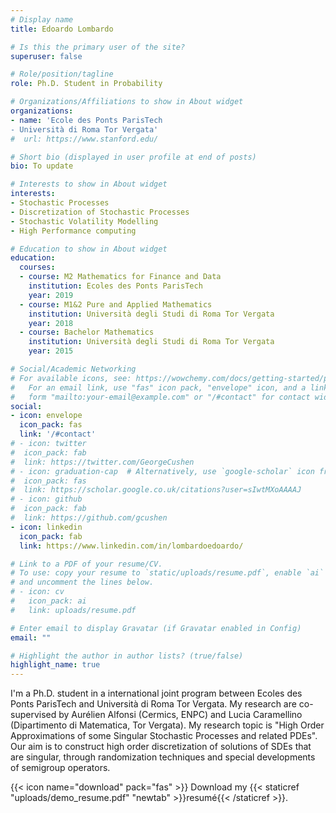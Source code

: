 ```yaml
---
# Display name
title: Edoardo Lombardo

# Is this the primary user of the site?
superuser: false

# Role/position/tagline
role: Ph.D. Student in Probability

# Organizations/Affiliations to show in About widget
organizations:
- name: 'Ecole des Ponts ParisTech  
- Università di Roma Tor Vergata'
#  url: https://www.stanford.edu/

# Short bio (displayed in user profile at end of posts)
bio: To update

# Interests to show in About widget
interests:
- Stochastic Processes
- Discretization of Stochastic Processes
- Stochastic Volatility Modelling
- High Performance computing

# Education to show in About widget
education:
  courses:
  - course: M2 Mathematics for Finance and Data
    institution: Ecoles des Ponts ParisTech
    year: 2019
  - course: M1&2 Pure and Applied Mathematics
    institution: Università degli Studi di Roma Tor Vergata
    year: 2018
  - course: Bachelor Mathematics
    institution: Università degli Studi di Roma Tor Vergata
    year: 2015

# Social/Academic Networking
# For available icons, see: https://wowchemy.com/docs/getting-started/page-builder/#icons
#   For an email link, use "fas" icon pack, "envelope" icon, and a link in the
#   form "mailto:your-email@example.com" or "/#contact" for contact widget.
social:
- icon: envelope
  icon_pack: fas
  link: '/#contact'
# - icon: twitter
#  icon_pack: fab
#  link: https://twitter.com/GeorgeCushen
# - icon: graduation-cap  # Alternatively, use `google-scholar` icon from `ai` icon pack
#  icon_pack: fas
#  link: https://scholar.google.co.uk/citations?user=sIwtMXoAAAAJ
# - icon: github
#  icon_pack: fab
#  link: https://github.com/gcushen
- icon: linkedin
  icon_pack: fab
  link: https://www.linkedin.com/in/lombardoedoardo/

# Link to a PDF of your resume/CV.
# To use: copy your resume to `static/uploads/resume.pdf`, enable `ai` icons in `params.toml`, 
# and uncomment the lines below.
# - icon: cv
#   icon_pack: ai
#   link: uploads/resume.pdf

# Enter email to display Gravatar (if Gravatar enabled in Config)
email: ""

# Highlight the author in author lists? (true/false)
highlight_name: true
---
```


I'm a Ph.D. student in a international joint program between Ecoles des Ponts ParisTech and Università di Roma Tor Vergata. My research are co-supervised by Aurélien Alfonsi (Cermics, ENPC) and Lucia Caramellino (Dipartimento di Matematica, Tor Vergata).
My research topic is "High Order Approximations of some Singular Stochastic Processes and related PDEs". Our aim is to construct high order discretization of solutions of SDEs that are singular, through randomization techniques and special developments of semigroup operators.

{{< icon name="download" pack="fas" >}} Download my {{< staticref "uploads/demo_resume.pdf" "newtab" >}}resumé{{< /staticref >}}.
